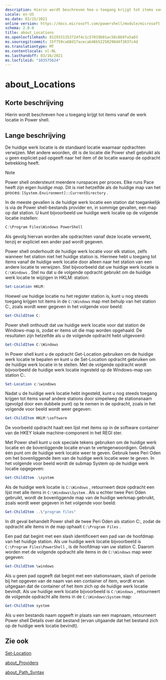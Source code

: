 ```yaml
---
description: Hierin wordt beschreven hoe u toegang krijgt tot items vanaf de werk locatie in Power shell.
Locale: en-US
ms.date: 03/15/2021
online version: https://docs.microsoft.com/powershell/module/microsoft.powershell.core/about/about_locations?view=powershell-7&WT.mc_id=ps-gethelp
schema: 2.0.0
title: about_Locations
ms.openlocfilehash: 8129331353724f4c1c57019b01ac58c8b9fa5a03
ms.sourcegitcommit: 15f759ca68d17acecab46b52250298d4f2037c4d
ms.translationtype: MT
ms.contentlocale: nl-NL
ms.lasthandoff: 03/16/2021
ms.locfileid: "103575624"
---
```

# <a name="about_locations"></a>about_Locations

## <a name="short-description"></a>Korte beschrijving
Hierin wordt beschreven hoe u toegang krijgt tot items vanaf de werk locatie in Power shell.

## <a name="long-description"></a>Lange beschrijving

De huidige werk locatie is de standaard locatie waarnaar opdrachten verwijzen.
Met andere woorden, dit is de locatie die Power shell gebruikt als u geen expliciet pad opgeeft naar het item of de locatie waarop de opdracht betrekking heeft.

> [!NOTE]
> Power shell ondersteunt meerdere runspaces per proces. Elke runs Pace heeft zijn eigen _huidige map_. Dit is niet hetzelfde als de huidige map van het proces: `[System.Environment]::CurrentDirectory` .

In de meeste gevallen is de huidige werk locatie een station dat toegankelijk is via de Power shell-bestands provider en, in sommige gevallen, een map op dat station.
U kunt bijvoorbeeld uw huidige werk locatie op de volgende locatie instellen:

```powershell
C:\Program Files\Windows PowerShell
```

Als gevolg hiervan worden alle opdrachten vanaf deze locatie verwerkt, tenzij er expliciet een ander pad wordt gegeven.

Power shell onderhoudt de huidige werk locatie voor elk station, zelfs wanneer het station niet het huidige station is. Hiermee hebt u toegang tot items vanaf de huidige werk locatie door alleen naar het station van een andere locatie te verwijzen.
Stel bijvoorbeeld dat uw huidige werk locatie is `C:\Windows` . Stel nu dat u de volgende opdracht gebruikt om de huidige werk locatie te wijzigen in HKLM: station:

```powershell
Set-Location HKLM:
```

Hoewel uw huidige locatie nu het register station is, kunt u nog steeds toegang krijgen tot items in de `C:\Windows` map met behulp van het station C:, zoals wordt weer gegeven in het volgende voor beeld:

```powershell
Get-ChildItem C:
```

Power shell onthoudt dat uw huidige werk locatie voor dat station de Windows-map is, zodat er items uit die map worden opgehaald. De resultaten zijn hetzelfde als u de volgende opdracht hebt uitgevoerd:

```powershell
Get-ChildItem C:\Windows
```

In Power shell kunt u de opdracht Get-Location gebruiken om de huidige werk locatie te bepalen en kunt u de Set-Location opdracht gebruiken om de huidige werk locatie in te stellen. Met de volgende opdracht wordt bijvoorbeeld de huidige werk locatie ingesteld op de Windows-map van station C:.

```powershell
Set-Location c:\windows
```

Nadat u de huidige werk locatie hebt ingesteld, kunt u nog steeds toegang krijgen tot items vanaf andere stations door simpelweg de stationsnaam (gevolgd door een dubbele punt) op te nemen in de opdracht, zoals in het volgende voor beeld wordt weer gegeven:

```powershell
Get-ChildItem HKLM:\software
```

De voorbeeld opdracht haalt een lijst met items op in de software container van de HKEY lokale machine-component in het REGI ster.

Met Power shell kunt u ook speciale tekens gebruiken om de huidige werk locatie en de bovenliggende locatie ervan te vertegenwoordigen. Gebruik één punt om de huidige werk locatie weer te geven. Gebruik twee Peri Oden om het bovenliggende item van de huidige werk locatie weer te geven. In het volgende voor beeld wordt de submap System op de huidige werk locatie opgegeven:

```powershell
Get-ChildItem .\system
```

Als de huidige werk locatie is `C:\Windows` , retourneert deze opdracht een lijst met alle items in `C:\Windows\System` . Als u echter twee Peri Oden gebruikt, wordt de bovenliggende map van de huidige werkmap gebruikt, zoals wordt weer gegeven in het volgende voor beeld:

```powershell
Get-ChildItem ..\"program files"
```

In dit geval behandelt Power shell de twee Peri Oden als station C:, zodat de opdracht alle items in de map ophaalt `C:\Program Files` .

Een pad dat begint met een slash identificeert een pad van de hoofdmap van het huidige station. Als uw huidige werk locatie bijvoorbeeld is `C:\Program Files\PowerShell` , is de hoofdmap van uw station C. Daarom worden met de volgende opdracht alle items in de `C:\Windows` map weer gegeven:

```powershell
Get-ChildItem \windows
```

Als u geen pad opgeeft dat begint met een stationsnaam, slash of periode bij het opgeven van de naam van een container of item, wordt ervan uitgegaan dat de container of het item zich op de huidige werk locatie bevindt. Als uw huidige werk locatie bijvoorbeeld is `C:\Windows` , retourneert de volgende opdracht alle items in de `C:\Windows\System` map:

```powershell
Get-ChildItem system
```

Als u een bestands naam opgeeft in plaats van een mapnaam, retourneert Power shell Details over dat bestand (ervan uitgaande dat het bestand zich op de huidige werk locatie bevindt).

## <a name="see-also"></a>Zie ook

[Set-Location](xref:Microsoft.PowerShell.Management.Set-Location)

[about_Providers](about_Providers.md)

[about_Path_Syntax](about_Path_Syntax.md)
